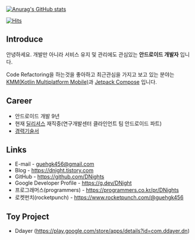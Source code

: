 [![Anurag's GitHub stats](https://github-readme-stats.vercel.app/api?username=DNights)](https://github.com/anuraghazra/github-readme-stats)

[![Hits](https://hits.seeyoufarm.com/api/count/incr/badge.svg?url=https%3A%2F%2Fgithub.com%2Fgjbae1212%2Fhit-counter&count_bg=%2379C83D&title_bg=%23555555&icon=android.svg&icon_color=%23E7E7E7&title=hits&edge_flat=false)](https://hits.seeyoufarm.com)      

## Introduce
안녕하세요. 개발만 아니라 서비스 유지 및 관리에도 관심있는 __안드로이드 개발자__ 입니다.

Code Refactoring을 하는것을 좋아하고 최근관심을 가지고 보고 있는 분야는 [KMM(Kotlin Multiplatform Mobile)](https://kotlinlang.org/lp/mobile/)과 [Jetpack Compose](https://developer.android.com/jetpack/compose?gclid=CjwKCAjw1ICZBhAzEiwAFfvFhHQ9FCIcGRfyg5ZCELFu_V5GE0UpAPVilWG59PqMKHvCIZrEEMrb9hoCTcYQAvD_BwE&gclsrc=aw.ds) 입니다.

## Career
- 안드로이드 개발 9년
- 현재 [딜리셔스](https://dealicious.kr) 재직중(연구개발센터 클라인언트 팀 안드로이드 파트)
- [경력기술서](https://github.com/DNights/DNights/blob/main/Career.md)

## Links
- E-mail - guehgk456@gmail.com
- Blog - https://dnight.tistory.com
- GitHub - https://github.com/DNights
- Google Developer Profile - https://g.dev/DNight
- 프로그래머스(programmers) - https://programmers.co.kr/pr/DNights
- 로켓펀치(rocketpunch) - https://www.rocketpunch.com/@guehgk456

## Toy Project
- Ddayer (https://play.google.com/store/apps/details?id=com.ddayer.dn)
